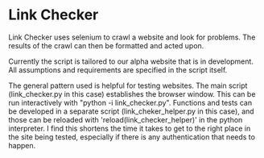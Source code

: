 # Link Checker

Link Checker uses selenium to crawl a website and look for problems. The results of the crawl can then be formatted and acted upon. 

Currently the script is tailored to our alpha website that is in development. All assumptions and requirements are specified in the script itself. 

The general pattern used is helpful for testing websites.  The main script (link_checker.py in this case) establishes the browser window. This can be run interactively with "python -i link_checker.py". Functions and tests can be developed in a separate script (link_cheker_helper.py in this case), and those can be reloaded with 'reload(link_checker_helper)' in the python interpreter. I find this shortens the time it takes to get to the right place in the site being tested, especially if there is any authentication that needs to happen. 
